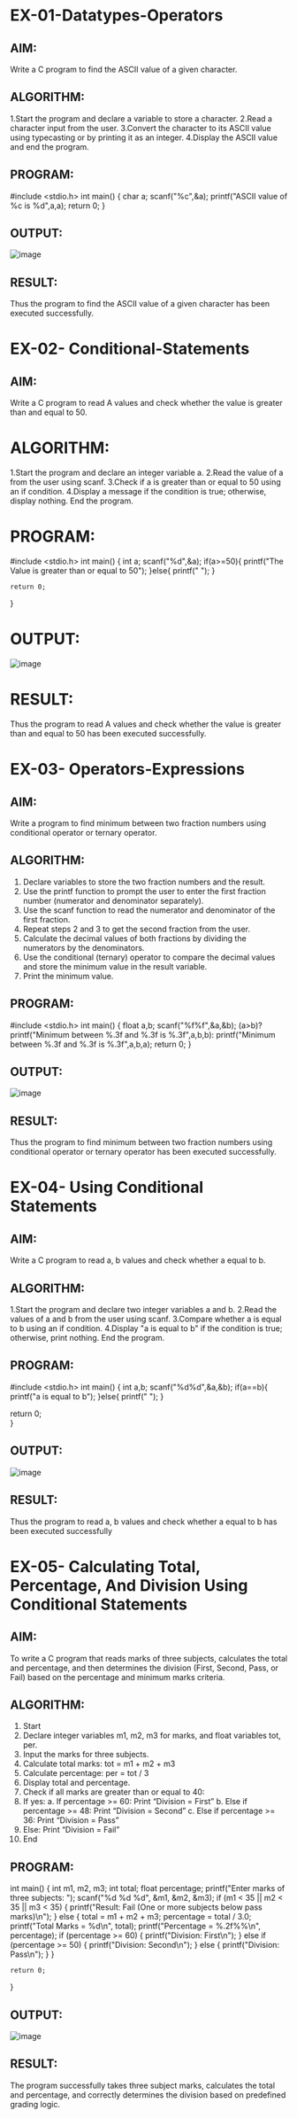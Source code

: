 
# EX-01-Datatypes-Operators
## AIM:
Write a C program to find the ASCII value of a given character.

## ALGORITHM:
1.Start the program and declare a variable to store a character.
2.Read a character input from the user.
3.Convert the character to its ASCII value using typecasting or by printing it as an integer.
4.Display the ASCII value and end the program.
## PROGRAM:
#include <stdio.h>
int main()
{
    char a;
    scanf("%c",&a);
    printf("ASCII value of %c is %d",a,a);
    return 0;
}
## OUTPUT:

![image](https://github.com/user-attachments/assets/8ffee53c-6736-4bd1-a1db-01a232ba1e1a)

## RESULT:
Thus the program to  find the ASCII value of a given character has been executed successfully.


# EX-02- Conditional-Statements
## AIM:
Write a C program to read A values and check whether the value is greater than and equal to 50. 

# ALGORITHM:
1.Start the program and declare an integer variable a.
2.Read the value of a from the user using scanf.
3.Check if a is greater than or equal to 50 using an if condition.
4.Display a message if the condition is true; otherwise, display nothing. End the program.

# PROGRAM:
#include <stdio.h>
int main()
{
    int a;
    scanf("%d",&a);
    if(a>=50){
        printf("The Value is greater than or equal to 50");
    }else{
        printf(" ");
    }
    
    return 0;   
}
# OUTPUT:
![image](https://github.com/user-attachments/assets/17761b34-4755-47e2-96a3-c97b39ec3d0e)

# RESULT:
Thus the program to read A values and check whether the value is greater than and equal to 50 has been executed successfully.
 
 
 


# EX-03- Operators-Expressions
## AIM:
Write a program to find minimum between two fraction numbers using conditional operator or ternary operator.

## ALGORITHM:
1.	Declare variables to store the two fraction numbers and the result.
2.	Use the printf function to prompt the user to enter the first fraction number (numerator and denominator separately).
3.	Use the scanf function to read the numerator and denominator of the first fraction.
4.	Repeat steps 2 and 3 to get the second fraction from the user.
5.	Calculate the decimal values of both fractions by dividing the numerators by the denominators.
6.	Use the conditional (ternary) operator to compare the decimal values and store the minimum value in the result variable.
7.	Print the minimum value.

## PROGRAM:
#include <stdio.h>
int main()
{
    float a,b;
    scanf("%f%f",&a,&b);
    (a>b)? printf("Minimum between %.3f and %.3f is %.3f",a,b,b): printf("Minimum between %.3f and %.3f is %.3f",a,b,a);
    return 0;
}
## OUTPUT:
![image](https://github.com/user-attachments/assets/86aaea9f-34b3-42c9-ade5-060e728150a7)

## RESULT:
Thus the program to find minimum between two fraction numbers using conditional operator or ternary operator has been executed successfully.




# EX-04- Using Conditional Statements

## AIM:
Write a C program to read a, b values and check whether  a equal to b. 

## ALGORITHM:
1.Start the program and declare two integer variables a and b.
2.Read the values of a and b from the user using scanf.
3.Compare whether a is equal to b using an if condition.
4.Display "a is equal to b" if the condition is true; otherwise, print nothing. End the program.

## PROGRAM:
#include <stdio.h>
int main()
{
    int a,b;
    scanf("%d%d",&a,&b);
    if(a==b){
        printf("a is equal to b");
    }else{
        printf(" ");
    }
    
 return 0;   
}
## OUTPUT:
![image](https://github.com/user-attachments/assets/47ecb89f-f7f9-4ccb-8b2a-5faecbbede27)
## RESULT:
Thus the program to read a, b values and check whether a equal to b has been executed successfully



# EX-05- Calculating Total, Percentage, And Division Using Conditional Statements 
## AIM:
To write a C program that reads marks of three subjects, calculates the total and percentage, and then determines the division (First, Second, Pass, or Fail) based on the percentage and minimum marks criteria.
## ALGORITHM:
1.	Start
2.	Declare integer variables m1, m2, m3 for marks, and float variables tot, per.
3.	Input the marks for three subjects.
4.	Calculate total marks: tot = m1 + m2 + m3
5.	Calculate percentage: per = tot / 3
6.	Display total and percentage.
7.	Check if all marks are greater than or equal to 40:
8.	If yes:
a.	If percentage >= 60: Print “Division = First”
b.	Else if percentage >= 48: Print “Division = Second”
c.	Else if percentage >= 36: Print “Division = Pass”
9.	Else: Print “Division = Fail”
10.	End
## PROGRAM:
int main() {
    int m1, m2, m3;
    int total;
    float percentage;
    printf("Enter marks of three subjects: ");
    scanf("%d %d %d", &m1, &m2, &m3);
    if (m1 < 35 || m2 < 35 || m3 < 35) {
        printf("Result: Fail (One or more subjects below pass marks)\n");
    } else {
        total = m1 + m2 + m3;
        percentage = total / 3.0;
        printf("Total Marks = %d\n", total);
        printf("Percentage = %.2f%%\n", percentage);
        if (percentage >= 60) {
            printf("Division: First\n");
        } else if (percentage >= 50) {
            printf("Division: Second\n");
        } else {
            printf("Division: Pass\n");
        }
    }

    return 0;
}

## OUTPUT:
![image](https://github.com/user-attachments/assets/4bca5575-3f68-43d6-b6bf-2b479c704b3d)

## RESULT:
The program successfully takes three subject marks, calculates the total and percentage, and correctly determines the division based on predefined grading logic.

